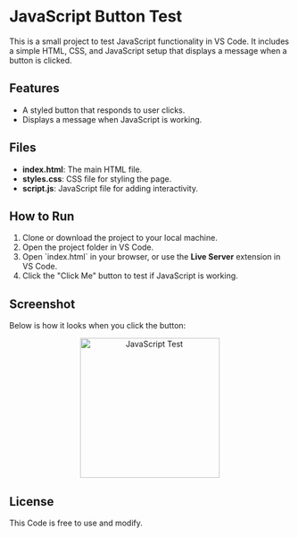 # JavaScript Button Test

This is a small project to test JavaScript functionality in VS Code. It includes a simple HTML, CSS, and JavaScript setup that displays a message when a button is clicked.

## Features
- A styled button that responds to user clicks.
- Displays a message when JavaScript is working.

## Files
- **index.html**: The main HTML file.
- **styles.css**: CSS file for styling the page.
- **script.js**: JavaScript file for adding interactivity.

## How to Run
1. Clone or download the project to your local machine.
2. Open the project folder in VS Code.
3. Open \`index.html\` in your browser, or use the **Live Server** extension in VS Code.
4. Click the \"Click Me\" button to test if JavaScript is working.

## Screenshot
Below is how it looks when you click the button:

<p align="center">
<img src="https://github.com/user-attachments/assets/bf266e5c-3b26-4c68-ba52-61ece285d811"alt="JavaScript Test" width="250">
</p>

## License
This Code is free to use and modify.